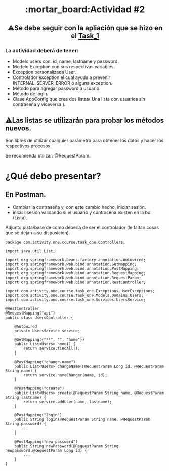 <h1 align="center"> :mortar_board:Actividad #2</h1>

<h2 align="center"> ⚠️Se debe seguir con la apliación que se hizo en el <a href="https://github.com/JuanJooose/Java_Course/blob/main/Tasks/Task_1.md">Task_1</a> </h2>

### La actividad deberá de tener:

* Modelo users con: id, name, lastname y password.
* Modelo Exception con sus respectivas variables.
* Exception personalizada User.
* Controlador exception el cual ayuda a prevenir INTERNAL_SERVER_ERROR ó alguna exception.
* Método para agregar password a usuario.
* Método de login.
* Clase AppConfig que crea dos listas( Una lista con usuarios sin contraseña y viceversa ).


## ⚠️Las listas se utilizarán para probar los métodos nuevos.

Son libres de utilizar cualquier parámetro para obtener los datos y hacer los respectivos procesos.

Se recomienda utilizar: @RequestParam. 



# ¿Qué debo presentar?

## En Postman.

- Cambiar la contraseña y, con este cambio hecho, iniciar sesión.
- iniciar sesión validando si el usuario y contraseña existen en la bd (Lista).

Adjunto pista/base de como deberia de ser el controlador (le faltan cosas que se dejan a su disposición). 
```java,
package com.activity.one.course.task_one.Controllers;

import java.util.List;

import org.springframework.beans.factory.annotation.Autowired;
import org.springframework.web.bind.annotation.GetMapping;
import org.springframework.web.bind.annotation.PostMapping;
import org.springframework.web.bind.annotation.RequestMapping;
import org.springframework.web.bind.annotation.RequestParam;
import org.springframework.web.bind.annotation.RestController;

import com.activity.one.course.task_one.Exceptions.UserExceptions;
import com.activity.one.course.task_one.Models.Domains.Users;
import com.activity.one.course.task_one.Services.UsersService;

@RestController
@RequestMapping("api")
public class UsersController {

    @Autowired
    private UsersService service;
    
    @GetMapping({"**", "", "home"})
    public List<Users> home() {
        return service.findAll();
    }

    @PostMapping("change-name")
    public List<Users> changeName(@RequestParam Long id, @RequestParam String name) {
        return service.nameChanger(name, id);
    }

    @PostMapping("create")
    public List<Users> create(@RequestParam String name, @RequestParam String lastname) {
        return service.addUser(name, lastname);
    }

    @PostMapping("login") 
    public String login(@RequestParam String name, @RequestParam String password) {
       ...
    }

    @PostMapping("new-password")
    public String newPassword(@RequestParam String newpassword,@RequestParam Long id) {
        ...
    }
}
```

